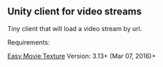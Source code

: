 Unity client for video streams
------------------------------

Tiny client that will load a video stream by url.

Requirements:

[Easy Movie Texture](https://www.assetstore.unity3d.com/en/#!/content/1003) Version: 3.13+ (Mar 07, 2016)+